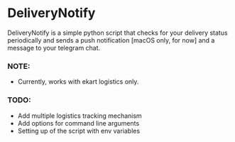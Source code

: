 # DeliveryNotify

DeliveryNotify is a simple python script that checks for your delivery status periodically and sends a push notification [macOS only, for now] and a message to your telegram chat.


### NOTE:
  - Currently, works with ekart logistics only.

### TODO:
  - Add multiple logistics tracking mechanism
  - Add options for command line arguments
  - Setting up of the script with env variables
